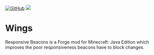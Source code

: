 [![GitHub](https://img.shields.io/github/license/pau101/Responsive-Beacons.svg)](https://github.com/pau101/Wings/blob/master/LICENSE.md) [![](http://cf.way2muchnoise.eu/full_responsive-beacons_downloads.svg)](https://minecraft.curseforge.com/projects/responsive-beacons)

# Wings
Responsive Beacons is a Forge mod for Minecraft: Java Edition which improves the poor responsiveness beacons have to block changes.
